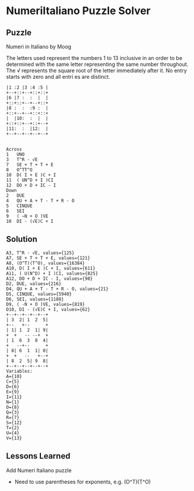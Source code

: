 # NumeriItaliano Puzzle Solver

## Puzzle

Numeri in Italiano by Moog

The letters used represent the numbers 1 to 13 inclusive in an order to be determined with the same letter representing the same number throughout. The √ represents the square root of the letter immediately after it. No entry starts with zero and all entri es are distinct.

```+--+--+--+--+--+
|1 :2 |3 :4 :5 |
+--+::+--+::+::+
|6 |7 :  :  |  |
+::+::+--+--+::+
|8 :  :  :9 :  |
+::+--+--+::+::+
|  |10:  :  |  |
+::+::+--+::+--+
|11:  :  |12:  |
+--+--+--+--+--+


Across
1	UNO
3	T^R - √E
7	SE + T + T + E
8	O^TT^O
10	D( I + E )C + I
11	( UN^D + I )CI
12	DO + D + IC - I
Down
2	DUE
4	QU + A + T - T + R - O
5	CINQUE
6	SEI
9	( −N + O )VE
10	DI - (√E)C + I
```

## Solution

```A1, UNO, values={32}
A3, T^R - √E, values={125}
A7, SE + T + T + E, values={121}
A8, (O^T)(T^O), values={16384}
A10, D( I + E )C + I, values={611}
A11, ( U(N^D) + I )CI, values={825}
A12, DO + D + IC - I, values={98}
D2, DUE, values={216}
D4, QU + A + T - T + R - O, values={21}
D5, CINQUE, values={5940}
D6, SEI, values={1188}
D9, ( -N + O )VE, values={819}
D10, DI - (√E)C + I, values={62}
+--+--+--+--+--+
| 3  2| 1  2  5|
+--   +--      +
| 1| 1  2  1| 9|
+  +   -- --+  +
| 1  6  3  8  4|
+   --+--      +
| 8| 6  1  1| 0|
+  +   --   +--+
| 8  2  5| 9  8|
+--+--+--+--+--+
Variables:
A={10}
C={5}
D={6}
E={9}
I={11}
N={1}
O={8}
Q={3}
R={7}
S={12}
T={2}
U={4}
V={13}
```

## Lessons Learned

Add Numeri Italiano puzzle
- Need to use parentheses for exponents, e.g. (O^T)(T^O)
